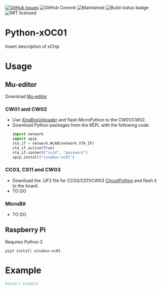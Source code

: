 [![GitHub Issues](https://img.shields.io/github/issues/xinabox/Python-OC01.svg)](https://github.com/xinabox/Python-OC01/issues)
![GitHub Commit](https://img.shields.io/github/last-commit/xinabox/Python-OC01)
![Maintained](https://img.shields.io/maintenance/yes/2020)
![Build status badge](https://github.com/xinabox/Python-OC01/workflows/Python/badge.svg)
![MIT licensed](https://img.shields.io/badge/license-MIT-blue.svg)

# Python-xOC01

Insert description of xChip

# Usage

## Mu-editor
Download [Mu-editor](https://github.com/xinabox/mu-editor/releases/tag/v1.1.0a2)

### CW01 and CW02
- Use [XinaBoxUploader](https://github.com/xinabox/XinaBoxUploader/releases/latest) and flash MicroPython to the CW01/CW02.
- Download Python packages from the REPL with the following code:
    ```python
    import network
    import upip
    sta_if = network.WLAN(network.STA_IF)
    sta_if.active(True)
    sta_if.connect("ssid", "password")
    upip.install("xinabox-oc01")
    ```

### CC03, CS11 and CW03
- Download the .UF2 file for CC03/CS11/CW03 [CircuitPython](https://circuitpython.org/board/xinabox_cs11/) and flash it to the board.
- TO DO

### MicroBit
- TO DO

## Raspberry Pi

Requires Python 3
```
pip3 install xinabox-oc01
```

# Example
```python
#insert example
```
